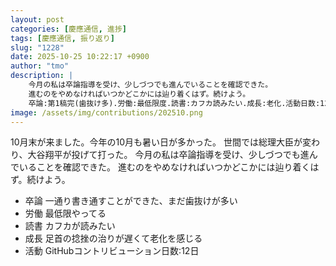 ```yaml
---
layout: post
categories: [慶應通信, 進捗]
tags: [慶應通信, 振り返り]
slug: "1228"
date: 2025-10-25 10:22:17 +0900
author: "tmo"
description: |
    今月の私は卒論指導を受け、少しづつでも進んでいることを確認できた。
    進むのをやめなければいつかどこかには辿り着くはず。続けよう。
    卒論:第1稿完(歯抜け多).労働:最低限度.読書:カフカ読みたい.成長:老化.活動日数:12日.
image: /assets/img/contributions/202510.png
---
```


10月末が来ました。今年の10月も暑い日が多かった。
世間では総理大臣が変わり、大谷翔平が投げて打った。
今月の私は卒論指導を受け、少しづつでも進んでいることを確認できた。
進むのをやめなければいつかどこかには辿り着くはず。続けよう。

* 卒論 一通り書き通すことができた、まだ歯抜けが多い
* 労働 最低限やってる
* 読書 カフカが読みたい
* 成長 足首の捻挫の治りが遅くて老化を感じる
* 活動 GitHubコントリビューション日数:12日